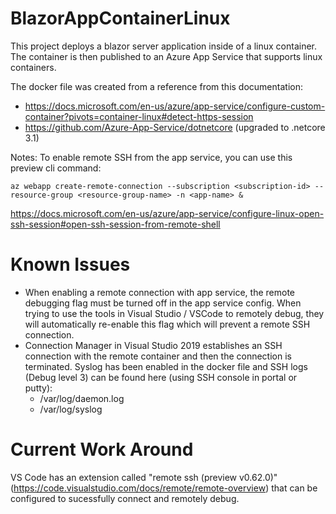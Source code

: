 # BlazorAppContainerLinux

This project deploys a blazor server application inside of a linux container. The container is then published to an Azure App Service that supports linux containers.

The docker file was created from a reference from this documentation:
- https://docs.microsoft.com/en-us/azure/app-service/configure-custom-container?pivots=container-linux#detect-https-session
- https://github.com/Azure-App-Service/dotnetcore (upgraded to .netcore 3.1)

Notes:
To enable remote SSH from the app service, you can use this preview cli command:

`az webapp create-remote-connection --subscription <subscription-id> --resource-group <resource-group-name> -n <app-name> &`

https://docs.microsoft.com/en-us/azure/app-service/configure-linux-open-ssh-session#open-ssh-session-from-remote-shell

# Known Issues

- When enabling a remote connection with app service, the remote debugging flag must be turned off in the app service config. When trying to use the tools in Visual Studio / VSCode to remotely debug, they will automatically re-enable this flag which will prevent a remote SSH connection.
- Connection Manager in Visual Studio 2019 establishes an SSH connection with the remote container and then the connection is terminated. Syslog has been enabled in the docker file and SSH logs (Debug level 3) can be found here (using SSH console in portal or putty):
  - /var/log/daemon.log
  - /var/log/syslog
  
# Current Work Around
VS Code has an extension called "remote ssh (preview v0.62.0)" (https://code.visualstudio.com/docs/remote/remote-overview) that can be configured to sucessfully connect and remotely debug.
